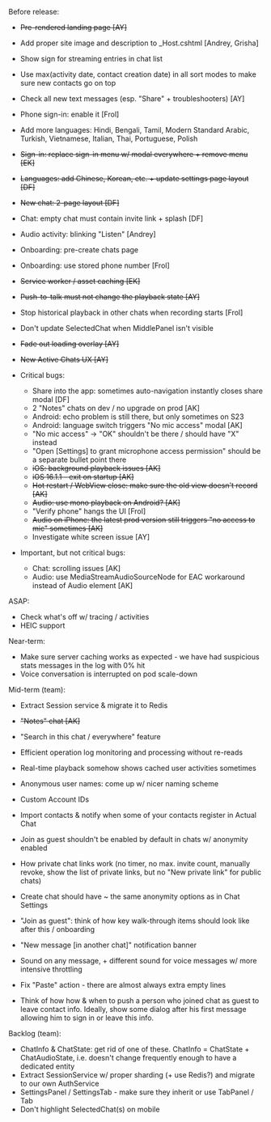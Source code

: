 Before release:

- ~~Pre-rendered landing page [AY]~~
- Add proper site image and description to _Host.cshtml [Andrey, Grisha]
- Show <Recording> sign for streaming entries in chat list
- Use max(activity date, contact creation date) in all sort modes to make sure new contacts go on top
- Check all new text messages (esp. "Share" + troubleshooters) [AY]
- Phone sign-in: enable it [Frol]
- Add more languages: Hindi, Bengali, Tamil, Modern Standard Arabic, Turkish, Vietnamese, Italian, Thai, Portuguese, Polish
- ~~Sign-in: replace sign-in menu w/ modal everywhere + remove menu [EK]~~
- ~~Languages: add Chinese, Korean, etc. + update settings page layout [DF]~~
- ~~New chat: 2-page layout [DF]~~
- Chat: empty chat must contain invite link + splash [DF]
- Audio activity: blinking "Listen" [Andrey]
- Onboarding: pre-create chats page
- Onboarding: use stored phone number [Frol]
- ~~Service worker / asset caching [EK]~~
- ~~Push-to-talk must not change the playback state [AY]~~
- Stop historical playback in other chats when recording starts [Frol]
- Don't update SelectedChat when MiddlePanel isn't visible
- ~~Fade out loading overlay [AY]~~
- ~~New Active Chats UX [AY]~~

- Critical bugs:
  - Share into the app: sometimes auto-navigation instantly closes share modal [DF] 
  - 2 "Notes" chats on dev / no upgrade on prod [AK]
  - Android: echo problem is still there, but only sometimes on S23
  - Android: language switch triggers "No mic access" modal [AK]
  - "No mic access" -> "OK" shouldn't be there / should have "X" instead
  - "Open [Settings] to grant microphone access permission" should be a separate bullet point there
  - ~~iOS: background playback issues [AK]~~
  - ~~iOS 16.1.1 - exit on startup [AK]~~
  - ~~Hot restart / WebView close: make sure the old view doesn't record [AK]~~
  - ~~Audio: use mono playback on Android? [AK]~~
  - "Verify phone" hangs the UI [Frol]
  - ~~Audio on iPhone: the latest prod version still triggers "no access to mic" sometimes [AK]~~
  - Investigate white screen issue [AY] 
- Important, but not critical bugs:
  - Chat: scrolling issues [AK]
  - Audio: use MediaStreamAudioSourceNode for EAC workaround instead of Audio element [AK]

ASAP:

- Check what's off w/ tracing / activities
- HEIC support

Near-term:

- Make sure server caching works as expected - we have had suspicious stats messages in the log with 0% hit
- Voice conversation is interrupted on pod scale-down

Mid-term (team):

- Extract Session service & migrate it to Redis
- ~~"Notes" chat [AK]~~
- "Search in this chat / everywhere" feature
- Efficient operation log monitoring and processing without re-reads
- Real-time playback somehow shows cached user activities sometimes
- Anonymous user names: come up w/ nicer naming scheme
- Custom Account IDs
- Import contacts & notify when some of your contacts register in Actual Chat

- Join as guest shouldn't be enabled by default in chats w/ anonymity enabled
- How private chat links work (no timer, no max. invite count, manually revoke, show the list of private links, but no "New private link" for public chats)
- Create chat should have ~ the same anonymity options as in Chat Settings
- "Join as guest": think of how key walk-through items should look like after this / onboarding
- "New message [in another chat]" notification banner
- Sound on any message, + different sound for voice messages w/ more intensive throttling
- Fix "Paste" action - there are almost always extra empty lines
- Think of how how & when to push a person who joined chat as guest to leave contact info. Ideally, show some dialog after his first message allowing him to sign in or leave this info.

Backlog (team):

- ChatInfo & ChatState: get rid of one of these. ChatInfo = ChatState + ChatAudioState, i.e. doesn't change frequently enough to have a dedicated entity
- Extract SessionService w/ proper sharding (+ use Redis?) and migrate to our own AuthService
- SettingsPanel / SettingsTab - make sure they inherit or use TabPanel / Tab
- Don't highlight SelectedChat(s) on mobile
